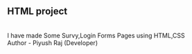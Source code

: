 <h2> HTML project </h2>
<br>
I have made Some Survy,Login Forms Pages using HTML,CSS 
<br>
Author - Piyush Raj (Developer)

